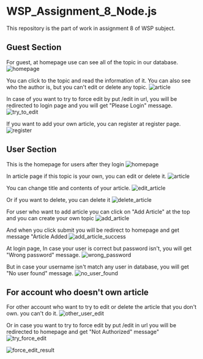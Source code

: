 # WSP_Assignment_8_Node.js
This repository is the part of work in assignment 8 of WSP subject.

## Guest Section

For guest, at homepage use can see all of the topic in our database.
![homepage](./doc/guest/1home.png)

You can click to the topic and read the information of it. You can also see who the author is, but you can't edit or delete any topic.
![article](./doc/guest/2article.png)

In case of you want to try to force edit by put /edit in url, you will be redirected to login page and you will get "Please Login" message.
![try_to_edit](./doc/guest/3try_to_edit.png)

If you want to add your own article, you can register at register page.
![register](./doc/guest/4register.png)

## User Section

This is the homepage for users after they login
![homepage](./doc/user/1home.png)

In article page if this topic is your own, you can edit or delete it.
![article](./doc/user/2article.png)

You can change title and contents of your article.
![edit_article](./doc/user/3edit_article.png)

Or if you want to delete, you can delete it
![delete_article](./doc/user/4delete_article.png)

For user who want to add article you can click on "Add Article" at the top and you can create your own topic
![add_article](./doc/user/5add_article.png)

And when you click submit you will be redirect to homepage and get message "Article Added
![add_article_success](./doc/user/6add_article_success.png)

At login page, In case your user is correct but password isn't, you will get "Wrong password" message.
![wrong_password](./doc/user/7wrong_password.png)

But in case your username isn't match any user in database, you will get "No user found" message.
![no_user_found](./doc/user/8no_user_found.png)

## For account who doesn't own article

For other account who want to try to edit or delete the article that you don't own. you can't do it.
![other_user_edit](./doc/user/other_account/1other_user_edit.png)

Or in case you want to try to force edit by put /edit in url you will be redirected to homepage and get "Not Authorized" message"
![try_force_edit](./doc/user/other_account/2try_force_edit.png)

![force_edit_result](./doc/user/other_account/3force_edit_result.png)
